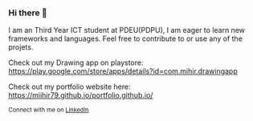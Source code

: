 ### Hi there 👋

I am an Third Year ICT student at PDEU(PDPU), I am eager to learn new frameworks and languages. 
Feel free to contribute to or use any of the projets.

Check out my Drawing app on playstore: https://play.google.com/store/apps/details?id=com.mihir.drawingapp

Check out my portfolio website here: https://miihir79.github.io/portfolio.github.io/

<sup>Connect with me on [LinkedIn](https://www.linkedin.com/in/mihirshah079)
